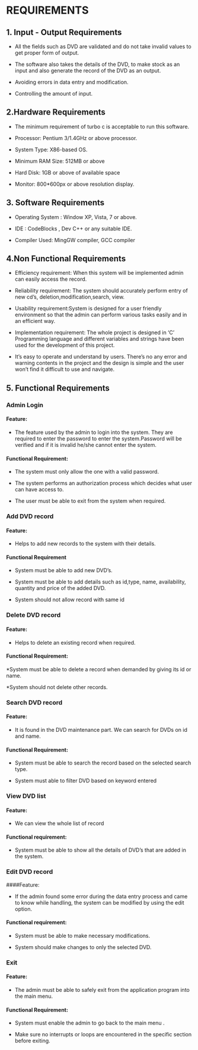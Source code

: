 # REQUIREMENTS
## 1. Input - Output Requirements

* All the fields such as DVD are validated and do not take invalid values to get proper form of output.

* The software also takes the details of  the DVD, to make stock as an input and also generate the record of the DVD as an output.

* Avoiding errors in data entry and modification.

* Controlling the amount of input.


## 2.Hardware Requirements

* The minimum requirement of turbo c is acceptable to run this software.

*  Processor: Pentium 3/1.4GHz or above processor.

*  System Type: X86-based OS.

*  Minimum RAM Size: 512MB or above

*  Hard Disk: 1GB or above of available space

* Monitor: 800*600px or above resolution display.


## 3. Software Requirements

* Operating System : Window XP, Vista, 7 or above.

* IDE : CodeBlocks , Dev C++ or any suitable IDE.

* Compiler Used: MingGW compiler, GCC compiler 


## 4.Non Functional Requirements

* Efficiency requirement: When this system will be implemented admin can easily access the record.

* Reliability requirement: The system should accurately perform entry of new cd’s, deletion,modification,search, view.

* Usability requirement:System is designed for a user friendly environment so that the admin can perform various tasks easily and in an efficient way.

* Implementation requirement: The whole project is designed in ‘C’ Programming language and different variables and strings have been used for the development of this project. 

* It’s easy to operate and understand by users. There’s no any error and warning contents in the project and the design is simple and the user won’t find it difficult to use      and navigate.


## 5. Functional Requirements

### Admin Login

#### Feature: 
* The feature used by the admin to login into the system. They are required to enter the password to enter the system.Password will be verified and if it is invalid he/she cannot enter the system.


#### Functional Requirement:

* The system must only allow the one with a valid password.

* The system performs an  authorization process which decides what user  can have access to.

* The user must be able to exit from the system when required.

### Add DVD record
 
#### Feature:
* Helps to add new records to the system with their details.

#### Functional Requirement

* System must be able to add new DVD’s.

* System must be able to add details such as id,type, name, availability, quantity and price of the added DVD.

* System should not allow record with same id

### Delete DVD record

#### Feature:
* Helps to delete an existing record when required.

#### Functional Requirement:

*System must be able to delete a record when demanded  by giving its id or name.

*System should not delete other records.

### Search DVD record

#### Feature:
* It is found in the DVD maintenance part. We can search for DVDs on id and name.

#### Functional Requirement:

* System must be able to search the record based on the selected search type.

* System must able to filter DVD based on keyword entered

### View DVD list

#### Feature:
* We can view the whole list of record

#### Functional requirement:

* System must be able to show all the  details of DVD’s that are added in the system.

### Edit DVD record

####Feature:
* If the admin found some error during the data entry process and came to know while handling, the system can be modified by using the edit option.

#### Functional requirement:

* System must be able to make necessary modifications.

* System should make changes to only the selected DVD.

### Exit

#### Feature:
* The admin must be able to safely exit from the application program into the main menu.

#### Functional Requirement:

* System must enable the admin to go back to the main menu .

* Make sure no interrupts or loops are encountered in the specific section before exiting.


